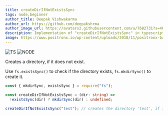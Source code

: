 ```yaml
---
title: createDirIfNotExistsSync
tags: node,beginner
author_title: Deepak Vishwakarma
author_url: https://github.com/deepakshrma
author_image_url: https://avatars2.githubusercontent.com/u/7682731?s=400
description: Implementation of "createDirIfNotExistsSync" in typescript, javascript and deno.
image: https://www.positronx.io/wp-content/uploads/2018/11/positronx-banner-1152-1.jpg
---
```


![TS](https://img.shields.io/badge/supports-typescript-blue.svg?style=flat-square)
![NODE](https://img.shields.io/badge/supports-nodejs-green.svg?style=flat-square)

Creates a directory, if it does not exist.

Use `fs.existsSync()` to check if the directory exists, `fs.mkdirSync()` to create it.

```ts title="typescript"
const { mkdirSync, existsSync } = require("fs");

const createDirIfNotExistsSync = (dir: string) =>
  !existsSync(dir) ? mkdirSync(dir) : undefined;
```

```ts title="typescript"
createDirIfNotExistsSync("test"); // creates the directory 'test', if it doesn't exist
```
